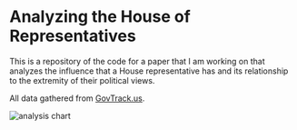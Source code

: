 # Analyzing the House of Representatives

This is a repository of the code for a paper that I am working on that analyzes the influence that a House representative has and its relationship to the extremity of their political views.

All data gathered from [GovTrack.us](http://govtrack.us).

![analysis chart](,/thumbnail.png "chart")
